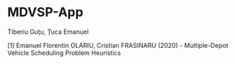 # MDVSP-App

Tiberiu Guțu, Țuca Emanuel



[1] Emanuel Florentin OLARIU, Cristian FRASINARU (2020) - Multiple-Depot Vehicle Scheduling Problem Heuristics
